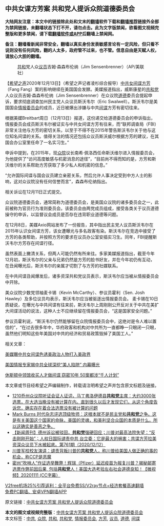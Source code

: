  <h2>中共女谍方芳案 共和党人提诉众院道德委员会</h2> <p class="notice"><b>大陆网友注意：本文中的链接除此处和文末的<a href="https://github.com/bannedbook/fanqiang" >翻墙</a>软件下载和<a href="https://github.com/killgcd/justmysocks/blob/master/README.md">翻墙推荐</a>链接外全部为禁网链接，未翻墙状态下打不开，请勿点击。此为文字版禁闻，欲看图文视频完整版和更多禁闻，请下载<a href="https://github.com/bannedbook/fanqiang">翻墙软件或APP</a>后翻墙上禁闻网。</p><p>备注：翻墙看新闻非常安全，翻墙以真实身份发表敏感言论有一定风险，但只看不说则没有任何风险，翻的人太多，政府管不过来，也不管。信息自由是天赋人权，请放心大胆的翻墙。</b></p>  <div class="entry"> <figure><figcaption><a href="https://www.bannedbook.org/bnews/tag/%E5%85%B1%E5%92%8C/" class="st_tag internal_tag" rel="tag" title="标签 共和 下的日志">共和</a>党人众<a href="https://www.bannedbook.org/bnews/tag/%e8%ae%ae%e5%91%98/" class="st_tag internal_tag" rel="tag" title="标签 议员 下的日志">议员</a>吉姆·森森布伦纳（Jim Sensenbrenner）（AP/美联社）</figcaption></figure> <p>【<span class='wp_keywordlink_affiliate'><a href="https://www.soundofhope.org" title="希望之声" target="_blank">希望之声</a></span>2020年12月13日】（希望之声记者凌杉综合报导）<a href="https://www.bannedbook.org/bnews/tag/%e4%b8%ad%e5%85%b1/" class="st_tag internal_tag" rel="tag" title="标签 中共 下的日志">中共</a><span class='wp_keywordlink'><a href="https://www.bannedbook.org/forum2/topic3076.html" title="《传奇女谍-邓文迪传》" target="_blank">女间谍</a></span><a href="https://www.bannedbook.org/bnews/tag/%e6%96%b9%e8%8a%b3/" class="st_tag internal_tag" rel="tag" title="标签 方芳 下的日志">方芳</a>（Fang Fang）案的影响继续在美国国会发酵。美媒报道指出，威斯康星的<a href="https://www.bannedbook.org/bnews/tag/%e5%85%b1%e5%92%8c%e5%85%9a/" class="st_tag internal_tag" rel="tag" title="标签 共和党 下的日志">共和党</a>人众议员吉姆·森森布伦纳（Jim Sensenbrenner）在众议院<a href="https://www.bannedbook.org/bnews/tag/%e9%81%93%e5%be%b7/" class="st_tag internal_tag" rel="tag" title="标签 道德 下的日志">道德</a>委员会提起申诉，要求彻底调查加州民主党人众议员斯沃韦尔（Eric Swalwell）。斯沃韦尔是美国国会<a href="https://www.bannedbook.org/bnews/tag/%E6%83%85%E6%8A%A5%E5%A7%94%E5%91%98%E4%BC%9A/" class="st_tag internal_tag" rel="tag" title="标签 情报委员会 下的日志">情报委员会</a>的成员，近日被爆出涉嫌与中共<a href="https://www.bannedbook.org/bnews/tag/%e9%97%b4%e8%b0%8d/" class="st_tag internal_tag" rel="tag" title="标签 间谍 下的日志">间谍</a>方芳有密切往来。</p> <p>根据美媒Breitbart周日（12月13日）报道，这份递交给道德委员会的申诉指出，情报委员会成员斯沃韦尔被证实与中共女间谍方芳有往来，而“联邦调查局（FBI）非常关注他与方芳的密切关系，以至于不得不在2015年警告斯沃韦尔关于他与这位知名间谍的关系。值得关注的情况还包括众议员斯沃威尔根据方芳的建议，在其国会办公室里任命了一名实习生。”</p> <p>申诉中提到，在2015年，现<a href="https://www.bannedbook.org/bnews/tag/%E4%BC%97%E9%99%A2/" class="st_tag internal_tag" rel="tag" title="标签 众院 下的日志">众院</a>议长南希·佩洛西任命斯沃维尔进入情报委员会，为他提供了“访问高度敏感与机密消息的途径”，“目前尚不得而知的是，方芳和斯沃维尔的关系帮助方芳获取了多少私人和机密的信息。”</p> <p>“允许国际间谍与国会议员建立亲密关系，然后允许人事决定受到中方人士的影响，这对众议院没有任何信誉而言”，森森布伦纳指出。</p>  <p>相关诉讼在12月11日正式提交。</p> <p>众议院道德委员会，通常简称为道德委员会，是美国众议院的诸多委员会之一，此前被称为官员行为准则委员会。该委员会由两党成员组成，接受各类关于议员道德操守的申诉，以监督议会成员是否存在违背职业道德等问题。</p> <p>在12月8日，美媒Axio网站发布了一份报告，其中指出民主党人议员斯沃韦尔在2015年认识女间谍方芳，该女遭曝光与多名政客有染。斯沃韦尔在竞选中接受了方芳的各类帮助，并按照方芳的要求在议员办公室安插实习生。同年，FBI提醒斯沃韦尔方芳存在间谍行径。</p> <p>虽然表面上撇清关系，但两人可能仍然有所来往。多家美媒报道指出，截至今年12月初，斯沃韦尔的父亲与兄弟仍然是方芳的脸书好友，并在今年初仍有互动，在丑闻曝光后，斯沃韦尔的亲属才切割了与方芳的社媒联系。</p>  <p>在中共间谍丑闻爆发后，诸多资深共和党议员表示，斯沃韦尔应当被从情报委员会中开除。</p> <p>美众议院少数党领袖麦卡锡（Kevin McCarthy）、参议员霍利（Sen. Josh Hawley）及多位议员均表示，斯沃韦尔应当被驱逐出情报委员会。 麦卡锡在10日质疑说，在曝光与中共间谍有往来前，斯沃韦尔上周刚刚公开反对关于中共在美扩大间谍活动的说法，这种人士不应继续留在情报委员会，“这是国家安全问题。”</p> <p>参议员霍利说，“斯沃韦尔仍然能够留在众院情报委员会中，这绝对是令人难以置信的”，“在过去很多年中，华府政客和机构对中共所为一直都睁一只眼闭一只眼，虽然他们明知这些年美国对中共的经济和贸易政策毁掉了美国工人。”</p> <p>相关文章：</p>  <p><a data-ctorig="https://www.soundofhope.org/post/451681" data-cturl="https://www.google.com/url?client=internal-element-cse&amp;cx=007749283119516952101:0iwnfnkwnek&amp;q=https://www.soundofhope.org/post/451681&amp;sa=U&amp;ved=2ahUKEwijhfmh1cztAhVROH0KHWMhC9IQFjABegQICRAC&amp;usg=AOvVaw3_LE5W6NtoSIMC5ZDucHxW" href="https://www.soundofhope.org/post/451681" target="_blank">美媒曝中共女间谍色诱美政治人物打入美政界</a></p> <p><a data-ctorig="https://www.soundofhope.org/post/452896" data-cturl="https://www.google.com/url?client=internal-element-cse&amp;cx=007749283119516952101:0iwnfnkwnek&amp;q=https://www.soundofhope.org/post/452896&amp;sa=U&amp;ved=2ahUKEwi6tqHA1cztAhVKrZ4KHQM7CMIQFjAGegQIARAC&amp;usg=AOvVaw3FAzPhw2rRED1FscKewD8Y" href="https://www.soundofhope.org/post/452896" target="_blank">美国情报专家揭中共全球深挖“美人陷阱” 内幕曝光</a></p> <p><a data-ctorig="https://www.soundofhope.org/post/405085" data-cturl="https://www.google.com/url?client=internal-element-cse&amp;cx=007749283119516952101:0iwnfnkwnek&amp;q=https://www.soundofhope.org/post/405085&amp;sa=U&amp;ved=2ahUKEwijhfmh1cztAhVROH0KHWMhC9IQFjAAegQIABAC&amp;usg=AOvVaw1szEGU5XIbPvJWR2AKm9CS" href="https://www.soundofhope.org/post/405085" target="_blank">休斯顿中领馆收买人才做间谍<b> </b>窃密10年 50案都涉“千人计划” </a></p> <p>本文章或节目经希望之声编辑制作，转载请注明希望之声并包含原文标题及链接。</p>  <ul class='op-related-articles' title='相关阅读'> <li><a href='https://www.bannedbook.org/bnews/bannedvideo/20201214/1447437.html' target='_blank'>1210乔州众议院听证会证人证词，马丁弗洛伊德县<b>共和党</b>主席：大约3000张选票，在大选当晚没有被计算在内。直到很久以后才发现它们，从这个角度告诉您，确实存在着合法选票没有被计算的问题</a></li> <li><a href='https://www.bannedbook.org/bnews/bannedvideo/20201214/1447312.html' target='_blank'>Mark Burns 时代杂志评选顶级牧师：这根本就不是民主党和<b>共和党</b>之争。这是有关美国这个国家的命脉，美国的灵魂，和美利坚合众国的本质是什么。所以这确实是善恶之争。</a></li> <li><a href='https://www.bannedbook.org/bnews/bannedvideo/20201213/1446952.html' target='_blank'>【新闻周刊】德州诉讼被驳回，<b>共和党</b>强硬回应；川普对最高法院失望：“反击刚刚开始”；人权日国际谴责中共 台立委：它是最大的祸害；共谍方芳拉美资深众议员下水被起底。第761期（2020/12/12）</a></li> <li><a href='https://www.bannedbook.org/bnews/bannedvideo/20201213/1446849.html' target='_blank'>川普军校校友演讲：谴责背叛川普的<b>共和党</b>人，称川普给美国人做正确的事的机会，称CCP是恶魔</a></li> <li><a href='https://www.bannedbook.org/bnews/bannedvideo/20201111/1446845.html' target='_blank'>密州“吹哨人”作证选举舞弊！辉瑞（Pfizer）延迟疫苗为报复川普？揭秘邮寄选票作弊前因后果, 包括<b>共和党</b>人！美国大选考验左右社会道德良知！【微视频】20201111 (CC字幕）</a></li> </ul> <p class="texttj"> <a href="https://www.bannedbook.org/forum23/topic22702.html" target="_blank">V2free机场25%引荐返利：全平台免费SS/V2ray节点+经济套餐高速翻墙</a><br/> <a href="https://github.com/bannedbook/fanqiang/wiki/%E7%A6%81%E9%97%BB%E7%BD%91%E5%AE%89%E5%8D%93%E7%BF%BB%E5%A2%99%E6%96%B0%E9%97%BBAPP" target="_blank">免费PC翻墙、安卓VPN翻墙APP</a></p><p>原文链接：<a class="src_link"  href="https://www.soundofhope.org/post/453343" target="_blank">中共女谍方芳案 共和党人提诉众院道德委员会</a></p><a name='sharetosocial'></a>       <div><b>本文的图文或视频完整版</b>：<a href='https://www.bannedbook.org/bnews/comments/20201214/1447473.html'>中共女谍方芳案 共和党人提诉众院道德委员会</a></div>  </div><!--END ENTRY--> <div class="postfooter"> <div>本文标签：<a href="https://www.bannedbook.org/bnews/tag/%e4%b8%ad%e5%85%b1/" rel="tag">中共</a>, <a href="https://www.bannedbook.org/bnews/tag/%E4%BC%97%E9%99%A2/" rel="tag">众院</a>, <a href="https://www.bannedbook.org/bnews/tag/%E5%85%B1%E5%92%8C/" rel="tag">共和</a>, <a href="https://www.bannedbook.org/bnews/tag/%e5%85%b1%e5%92%8c%e5%85%9a/" rel="tag">共和党</a>, <a href="https://www.bannedbook.org/bnews/tag/%E6%83%85%E6%8A%A5%E5%A7%94%E5%91%98%E4%BC%9A/" rel="tag">情报委员会</a>, <a href="https://www.bannedbook.org/bnews/tag/%e6%96%b9%e8%8a%b3/" rel="tag">方芳</a>, <a href="https://www.bannedbook.org/bnews/tag/%e8%ae%ae%e5%91%98/" rel="tag">议员</a>, <a href="https://www.bannedbook.org/bnews/tag/%e9%81%93%e5%be%b7/" rel="tag">道德</a>, <a href="https://www.bannedbook.org/bnews/tag/%e9%97%b4%e8%b0%8d/" rel="tag">间谍</a></div>  </div><!--END POSTFOOTER--> 